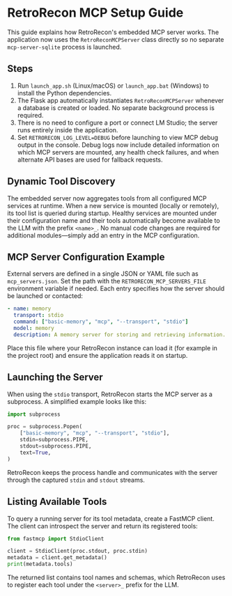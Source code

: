 # RetroRecon MCP Setup Guide

This guide explains how RetroRecon's embedded MCP server works.
The application now uses the `RetroReconMCPServer` class directly so no
separate `mcp-server-sqlite` process is launched.

## Steps

1. Run `launch_app.sh` (Linux/macOS) or `launch_app.bat` (Windows) to install
   the Python dependencies.
2. The Flask app automatically instantiates `RetroReconMCPServer` whenever a
   database is created or loaded. No separate background process is required.
3. There is no need to configure a port or connect LM Studio; the server runs
   entirely inside the application.
4. Set `RETRORECON_LOG_LEVEL=DEBUG` before launching to view MCP debug output in
   the console. Debug logs now include detailed information on which MCP servers
   are mounted, any health check failures, and when alternate API bases are used
   for fallback requests.

## Dynamic Tool Discovery

The embedded server now aggregates tools from all configured MCP services at
runtime. When a new service is mounted (locally or remotely), its tool list is
queried during startup. Healthy services are mounted under their configuration
name and their tools automatically become available to the LLM with the prefix
`<name>_`. No manual code changes are required for additional modules—simply add
an entry in the MCP configuration.

## MCP Server Configuration Example

External servers are defined in a single JSON or YAML file such as
`mcp_servers.json`. Set the path with the `RETRORECON_MCP_SERVERS_FILE`
environment variable if needed. Each entry specifies how the server should be
launched or contacted:

```yaml
- name: memory
  transport: stdio
  command: ["basic-memory", "mcp", "--transport", "stdio"]
  model: memory
  description: A memory server for storing and retrieving information.
```

Place this file where your RetroRecon instance can load it (for example in the
project root) and ensure the application reads it on startup.

## Launching the Server

When using the `stdio` transport, RetroRecon starts the MCP server as a
subprocess. A simplified example looks like this:

```python
import subprocess

proc = subprocess.Popen(
    ["basic-memory", "mcp", "--transport", "stdio"],
    stdin=subprocess.PIPE,
    stdout=subprocess.PIPE,
    text=True,
)
```

RetroRecon keeps the process handle and communicates with the server through the
captured `stdin` and `stdout` streams.

## Listing Available Tools

To query a running server for its tool metadata, create a FastMCP client. The
client can introspect the server and return its registered tools:

```python
from fastmcp import StdioClient

client = StdioClient(proc.stdout, proc.stdin)
metadata = client.get_metadata()
print(metadata.tools)
```

The returned list contains tool names and schemas, which RetroRecon uses to
register each tool under the `<server>_` prefix for the LLM.

